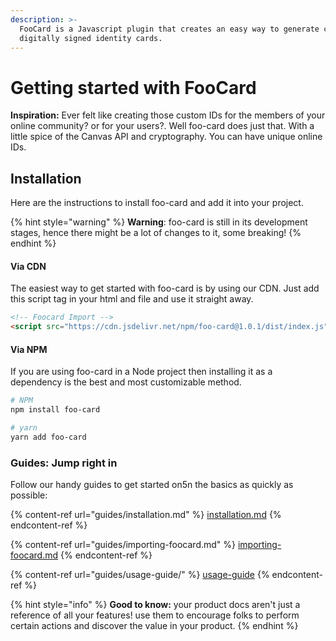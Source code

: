 ```yaml
---
description: >-
  FooCard is a Javascript plugin that creates an easy way to generate custom
  digitally signed identity cards.
---
```


# Getting started with FooCard

**Inspiration:** Ever felt like creating those custom IDs for the members of your online community? or for your users?. Well foo-card does just that. With a little spice of the Canvas API and cryptography. You can have unique online IDs.

## Installation

Here are the instructions to install foo-card and add it into your project.

{% hint style="warning" %}
**Warning**: ​foo-card is still in its development stages, hence there might be a lot of changes to it, some breaking!
{% endhint %}

#### Via CDN

The easiest way to get started with foo-card is by using our CDN. Just add this script tag in your html and file and use it straight away.

```html
<!-- Foocard Import -->
<script src="https://cdn.jsdelivr.net/npm/foo-card@1.0.1/dist/index.js" integrity="sha256-VxPCGijNh9pd4L4LIZljkRBZp262EO4tfk/uOS8coEw=" crossorigin="anonymous"></script>
```

#### Via NPM

If you are using foo-card in a Node project then installing it as a dependency is the best and most customizable method.

```bash
# NPM
npm install foo-card

# yarn
yarn add foo-card
```

### Guides: Jump right in

Follow our handy guides to get started on5n the basics as quickly as possible:

{% content-ref url="guides/installation.md" %}
[installation.md](guides/installation.md)
{% endcontent-ref %}

{% content-ref url="guides/importing-foocard.md" %}
[importing-foocard.md](guides/importing-foocard.md)
{% endcontent-ref %}

{% content-ref url="guides/usage-guide/" %}
[usage-guide](guides/usage-guide/)
{% endcontent-ref %}

{% hint style="info" %}
**Good to know:** your product docs aren't just a reference of all your features! use them to encourage folks to perform certain actions and discover the value in your product.
{% endhint %}
